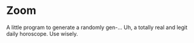 # Zoom

A little program to generate a randomly gen-... Uh, a totally real and legit daily horoscope. Use wisely.
